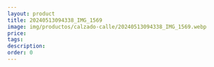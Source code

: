 ```yaml
---
layout: product
title: 20240513094338_IMG_1569
image: img/productos/calzado-calle/20240513094338_IMG_1569.webp
price: 
tags: 
description: 
order: 0
---
```

